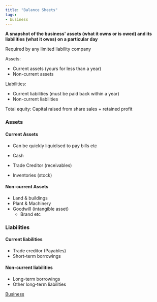 ```yaml
---
title: "Balance Sheets"
tags:
- business
---
```


**A snapshot of the business' assets (what it owns or is owed) and its liabilities (what it owes) on a particular day**

Required by any limited liability company

Assets:
- Current assets (yours for less than a year)
- Non-current assets

Liabilities:
- Current liabilities (must be paid back within a year)
- Non-current liabilities

Total equity: Capital raised from share sales + retained profit


### Assets

#### Current Assets 

- Can be quickly liquidised to pay bills etc

- Cash
- Trade Creditor (receivables)
- Inventories (stock)

#### Non-current Assets

- Land & buildings
- Plant & Machinery
- Goodwill (intangible asset)
	- Brand etc

### Liabilities

#### Current liabilities

- Trade creditor (Payables)
- Short-term borrowings

#### Non-current liabilities

- Long-term borrowings
- Other long-term liabilities







[Business](/Business)